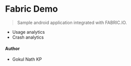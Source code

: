 # Fabric Demo

> Sample android application integrated with FABRIC.IO. 

- Usage analytics
- Crash analytics

#### Author

- Gokul Nath KP
